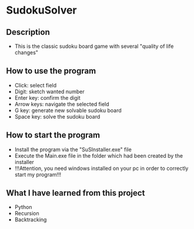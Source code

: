# SudokuSolver

## Description

- This is the classic sudoku board game with several "quality of life changes"

## How to use the program

- Click: select field
- Digit: sketch wanted number
- Enter key: confirm the digit
- Arrow keys: navigate the selected field
- G key: generate new solvable sudoku board
- Space key: solve the sudoku board

## How to start the program
 
- Install the program via the "SuSInstaller.exe" file
- Execute the Main.exe file in the folder which had been created by the installer
- !!!Attention, you need windows installed on your pc in order to correctly start my program!!!

## What I have learned from this project

- Python
- Recursion
- Backtracking
